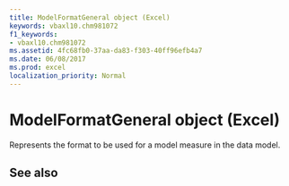 ```yaml
---
title: ModelFormatGeneral object (Excel)
keywords: vbaxl10.chm981072
f1_keywords:
- vbaxl10.chm981072
ms.assetid: 4fc68fb0-37aa-da83-f303-40ff96efb4a7
ms.date: 06/08/2017
ms.prod: excel
localization_priority: Normal
---
```



# ModelFormatGeneral object (Excel)

Represents the format to be used for a model measure in the data model.


## See also



